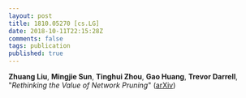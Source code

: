 ```yaml
---
layout: post
title: 1810.05270 [cs.LG]
date: 2018-10-11T22:15:28Z
comments: false
tags: publication
published: true
---
```


<b>Zhuang Liu</b>, <b>Mingjie Sun</b>, <b>Tinghui Zhou</b>, <b>Gao Huang</b>, <b>Trevor Darrell</b>, "<i>Rethinking the Value of Network Pruning</i>" ([arXiv](http://arxiv.org/abs/1810.05270v1))
